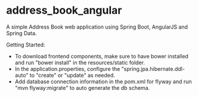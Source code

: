 # address_book_angular
A simple Address Book web application using Spring Boot, AngularJS and Spring Data.

Getting Started:
- To download frontend components, make sure to have bower installed and run "bower install" in the resources/static folder.
- In the application.properties, configure the "spring.jpa.hibernate.ddl-auto" to "create" or "update" as needed.
- Add database connection information in the pom.xml for flyway and run "mvn flyway:migrate" to auto generate the db schema.
